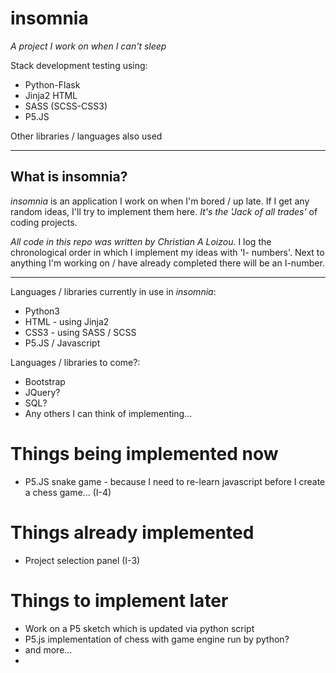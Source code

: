 # insomnia
*_A project I work on when I can't sleep_*


Stack development testing using:
* Python-Flask
* Jinja2 HTML
* SASS (SCSS-CSS3)
* P5.JS 

Other libraries / languages also used

---
## What is insomnia?
*_insomnia_* is an application I work on when I'm bored / up late. If I get any random ideas, I'll try to implement them here.
_It's the 'Jack of all trades'_ of coding projects. 

_All code in this repo was written by Christian A Loizou._
I log the chronological order in which I implement my ideas with 'I- numbers'. Next to anything I'm working on / have already completed there will be an I-number.


---
Languages / libraries currently in use in _*insomnia*_:
* Python3
* HTML - using Jinja2
* CSS3 - using SASS / SCSS
* P5.JS / Javascript

Languages / libraries to come?:
* Bootstrap
* JQuery?
* SQL?
* Any others I can think of implementing...


# Things being implemented now
* P5.JS snake game - because I need to re-learn javascript before I create a chess game... (I-4)


# Things already implemented
* Project selection panel (I-3)

# Things to implement later
* Work on a P5 sketch which is updated via python script
* P5.js implementation of chess with game engine run by python?
* and more...
* 